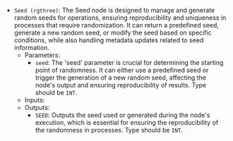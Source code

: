- `Seed (rgthree)`: The Seed node is designed to manage and generate random seeds for operations, ensuring reproducibility and uniqueness in processes that require randomization. It can return a predefined seed, generate a new random seed, or modify the seed based on specific conditions, while also handling metadata updates related to seed information.
    - Parameters:
        - `seed`: The 'seed' parameter is crucial for determining the starting point of randomness. It can either use a predefined seed or trigger the generation of a new random seed, affecting the node's output and ensuring reproducibility of results. Type should be `INT`.
    - Inputs:
    - Outputs:
        - `SEED`: Outputs the seed used or generated during the node's execution, which is essential for ensuring the reproducibility of the randomness in processes. Type should be `INT`.

